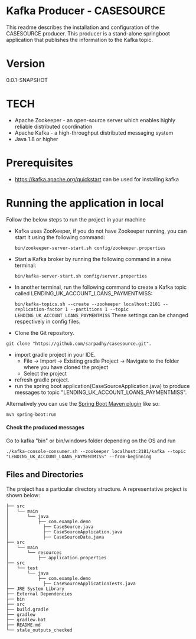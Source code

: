 # Kafka Producer - CASESOURCE
This readme describes the installation and configuration of the CASESOURCE producer.
This producer is a stand-alone springboot application that publishes the information to the Kafka topic.

# Version
0.0.1-SNAPSHOT

# TECH
- Apache Zookeeper - an open-source server which enables highly reliable distributed coordination
- Apache Kafka - a high-throughput distributed messaging system
- Java 1.8 or higher

# Prerequisites
- https://kafka.apache.org/quickstart can be used for installing kafka

# Running the application in local
Follow the below steps to run the project in your machine
- Kafka uses ZooKeeper, if you do not have Zookeeper running, you can start it using the following command:
  
  `bin/zookeeper-server-start.sh config/zookeeper.properties`
- Start a Kafka broker by running the following command in a new terminal:
  
  `bin/kafka-server-start.sh config/server.properties`
- In another terminal, run the following command to create a Kafka topic called LENDING_UK_ACCOUNT_LOANS_PAYMENTMISS:
  
  `bin/kafka-topics.sh --create --zookeeper localhost:2181 --replication-factor 1 --partitions 1 --topic LENDING_UK_ACCOUNT_LOANS_PAYMENTMISS`
These settings can be changed respectively in config files.

 - Clone the Git repository.
 ```shell
 git clone "https://github.com/sarpadhy/casesource.git".
 ```
 - import gradle project in your IDE.
   - File -> Import -> Existing gradle Project -> Navigate to the folder where you have cloned the project
   - Select the project
 - refresh gradle project.
 - run the spring boot application(CaseSourceApplication.java) to produce messages to topic      "LENDING_UK_ACCOUNT_LOANS_PAYMENTMISS".
 
 Alternatively you can use the [Spring Boot Maven plugin](https://docs.spring.io/spring-boot/docs/current/reference/html/build-tool-plugins-maven-plugin.html) like so:

```shell
mvn spring-boot:run
```
 
 #### Check the produced messages
 Go to kafka "bin" or bin/windows folder depending on the OS and run
 ```shell
 ./kafka-console-consumer.sh --zookeeper localhost:2181/kafka --topic "LENDING_UK_ACCOUNT_LOANS_PAYMENTMISS" --from-beginning
 ```
 ## Files and Directories

The project has a particular directory structure. A representative project is shown below:

```
├── src
│   └── main
│       └── java
│           ├── com.example.demo
│             ├── CaseSource.java
│             ├── CaseSourceApplication.java
│             ├── CaseSourceData.java
├── src
│   └── main
│       └── resources
│           ├── application.properties
├── src
│   └── test
│       └── java
│           ├── com.example.demo
│             ├── CaseSourceApplicationTests.java
├── JRE System Library
├── External Dependencies
├── bin
├── src
├── build.gradle
├── gradlew
├── gradlew.bat
├── README.md
└── stale_outputs_checked
```
 

